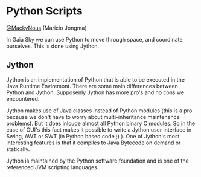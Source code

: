 # Python Scripts
[@MackyNous](https://github.com/MackyNous) (Maricio Jongma)

In Gaia Sky we can use Python to move through space, and coordinate ourselves. This is done using Jython.

## Jython

Jython is an implementation of Python that is able to be executed in the Java Runtime Enviremont. There are some main differences between Python and Jython. Supposenly Jython has more pro's and no cons we encountered. 

Jython makes use of Java classes instead of Python modules (this is a pro because we don't have to worry about multi-inheritance maintenance problems). But it does inlcude almost all Python binary C modules. So in the case of GUI's this fact makes it possible to write a Jython user interface in Swing, AWT or SWT (in Python based code ;) ). One of Jython's most interesting features is that it compiles to Java Bytecode on demand or statically. 


Jython is maintained by the Python software foundation and is one of the referenced JVM scripting languages.
